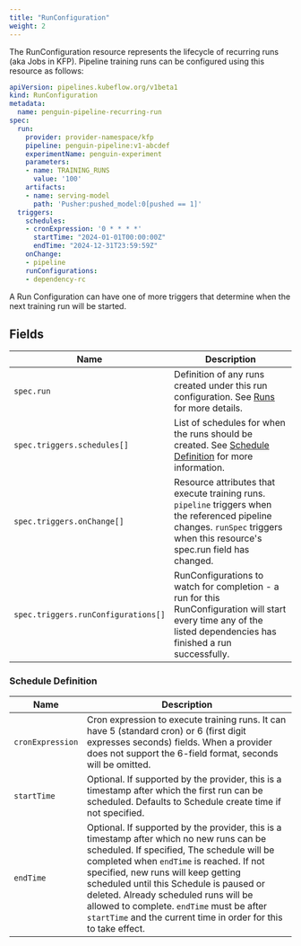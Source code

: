 ```yaml
---
title: "RunConfiguration"
weight: 2
---
```


The RunConfiguration resource represents the lifecycle of recurring runs (aka Jobs in KFP).
Pipeline training runs can be configured using this resource as follows:

```yaml
apiVersion: pipelines.kubeflow.org/v1beta1
kind: RunConfiguration
metadata:
  name: penguin-pipeline-recurring-run
spec:
  run:
    provider: provider-namespace/kfp
    pipeline: penguin-pipeline:v1-abcdef
    experimentName: penguin-experiment
    parameters:
    - name: TRAINING_RUNS
      value: '100'
    artifacts:
    - name: serving-model
      path: 'Pusher:pushed_model:0[pushed == 1]'
  triggers:
    schedules:
    - cronExpression: '0 * * * *'
      startTime: "2024-01-01T00:00:00Z"
      endTime: "2024-12-31T23:59:59Z"
    onChange:
    - pipeline
    runConfigurations:
    - dependency-rc
```

A Run Configuration can have one of more triggers that determine when the next training run will be started.

## Fields

| Name                                | Description                                                                                                                                                                   |
| ----------------------------------- | ----------------------------------------------------------------------------------------------------------------------------------------------------------------------------- |
| `spec.run`                          | Definition of any runs created under this run configuration. See [Runs](../run/#fields) for more details.                                                                     |
| `spec.triggers.schedules[]`         | List of schedules for when the runs should be created. See [Schedule Definition](#schedule-definition) for more information.                                                  |
| `spec.triggers.onChange[]`          | Resource attributes that execute training runs. `pipeline` triggers when the referenced pipeline changes. `runSpec` triggers when this resource's spec.run field has changed. |
| `spec.triggers.runConfigurations[]` | RunConfigurations to watch for completion - a run for this RunConfiguration will start every time any of the listed dependencies has finished a run successfully.             |

### Schedule Definition
| Name             | Description                                                                                                                                                                                                                                                                                                                                                                                                                   |
| ---------------- | ----------------------------------------------------------------------------------------------------------------------------------------------------------------------------------------------------------------------------------------------------------------------------------------------------------------------------------------------------------------------------------------------------------------------------- |
| `cronExpression` | Cron expression to execute training runs. It can have 5 (standard cron) or 6 (first digit expresses seconds) fields. When a provider does not support the 6-field format, seconds will be omitted.                                                                                                                                                                                                                            |
| `startTime`      | Optional. If supported by the provider, this is a timestamp after which the first run can be scheduled. Defaults to Schedule create time if not specified.                                                                                                                                                                                                                                                                    |
| `endTime`        | Optional. If supported by the provider, this is a timestamp after which no new runs can be scheduled. If specified, The schedule will be completed when `endTime` is reached. If not specified, new runs will keep getting scheduled until this Schedule is paused or deleted. Already scheduled runs will be allowed to complete. `endTime` must be after `startTime` and the current time in order for this to take effect. |
